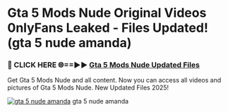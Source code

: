 # Gta 5 Mods Nude Original Videos 0nlyFans Leaked - Files Updated! (gta 5 nude amanda)

<h3>🔴 CLICK HERE 🌐==►► <a href="https://tinyurl.com/2p9ay9w9" rel="nofollow">Gta 5 Mods Nude Updated Files</a></h3>

Get Gta 5 Mods Nude and all content. Now you can access all videos and pictures of Gta 5 Mods Nude. New Updated Files 2025!

[![gta 5 nude amanda](https://i.imgur.com/KQgVmj3.gif)](https://tinyurl.com/2p9ay9w9)
gta 5 nude amanda